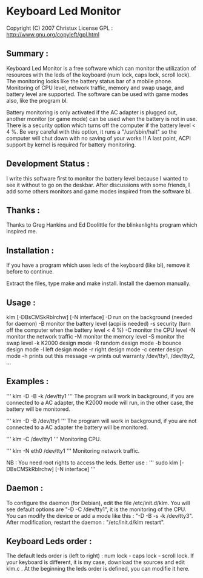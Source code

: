 # Keyboard Led Monitor

Copyright (C) 2007 Christux
License GPL : http://www.gnu.org/copyleft/gpl.html

## Summary :

Keyboard Led Monitor is a free software which can monitor the utilization of resources with the leds of the keyboard (num lock, caps lock, scroll lock). The monitoring looks like the battery status bar of a mobile phone. Monitoring of CPU level, network traffic, memory  and swap usage, and battery level are supported. The software can be used with game modes also, like the program bl.

Battery monitoring is only activated if the AC adapter is plugged out, another monitor (or game mode) can be used when the battery is not in use. There is a security option which turns off the computer if the battery level < 4 %. Be very careful with this option, it runs a "/usr/sbin/halt" so the computer will chut down with no saving of your works !! A last point, ACPI support by kernel is required for battery monitoring.

## Development Status :

I write this software first to monitor the battery level because I wanted to see it without to go on the deskbar. After discussions with some friends, I add some others monitors and game modes inspired from the software bl.

## Thanks :

Thanks to Greg Hankins and Ed Doolittle for the blinkenlights program which inspired me.

## Installation :

If you have a program which uses leds of the keyboard (like bl), remove it before to continue.

Extract the files, type make and make install.
Install the daemon manually.


## Usage :

klm [-DBsCMSkRblrchw] [-N interface] <device>
-D 	run on the background (needed for daemon)
-B 	monitor the battery level (acpi is needed)
-s
	security (turn off the computer when the battery level < 4 %)
-C 	monitor the CPU level
-N
	monitor the network traffic
-M 	monitor the memory level
-S 	monitor the swap level
-k 	K2000 design mode
-R 	random design mode
-b 	bounce design mode
-l
	left design mode
-r 	right design mode
-c 	center design mode
-h 	prints out this message
-w 	prints out warranty
<device> /dev/tty1, /dev/tty2, ...

## Examples :

'''
klm -D -B -k /dev/tty1
'''
The program will work in background, if you are connected to a AC adapter, the K2000 mode will run, in the other case, the battery will be monitored.

'''
klm -D -B /dev/tty1
'''
The program will work in background, if you are not connected to a AC adapter the battery will be monitored.

'''
klm -C /dev/tty1
'''
Monitoring CPU.

'''
klm -N eth0 /dev/tty1
'''
Monitoring network traffic.

NB : You need root rights to access the leds. Better use :
'''
sudo klm [-DBsCMSkRblrchw] [-N interface] <device>
'''

## Daemon :

To configure the daemon (for Debian), edit the file /etc/init.d/klm.
You will see default options are "-D -C /dev/tty1", it is the monitoring of the CPU. You can modify the device or add a mode like this : "-D -B -s -k /dev/tty3". After modification, restart the daemon : "/etc/init.d/klm restart".

## Keyboard Leds order :

The default leds order is (left to right) : num lock - caps lock - scroll lock.  If your keyboard is different, it is my case, download the sources and edit klm.c . At the beginning the leds order is defined, you can modifie it here. 